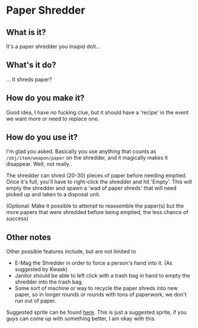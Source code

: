 # Paper Shredder

## What is it?
It's a paper shredder you insipid dolt...

## What's it do?
... It shreds paper?

## How do you make it?
Good idea, I have no fucking clue, but it should have a 'recipe' in the event we want more or need to replace one.

## How do you use it?
I'm glad you asked. Basically you use anything that counts as ```/obj/item/weapon/paper``` on the shredder, and it magically makes it disappear. Well, not really..

The shredder can shred (20-30) pieces of paper before needing emptied.  Once it's full, you'll have to right-click the shredder and hit 'Empty'.  This will empty the shredder and spawn a 'wad of paper shreds' that will need picked up and taken to a disposal unit.

(Optional: Make it possible to attempt to reassemble the paper(s) but the more papers that were shredded before being emptied, the less chance of success)

## Other notes

Other possible features include, but are not limited to

* E-Mag the Shredder in order to force a person's hand into it. (As suggested by Kwask)
* Janitor should be able to left click with a trash bag in hand to empty the shredder into the trash bag.
* Some sort of machine or way to recycle the paper shreds into new paper, so in longer rounds or rounds with tons of paperwork, we don't run out of paper.



Suggested sprite can be found [here](http://i.imgur.com/kC8KDwd.png).
This is just a suggested sprite, if you guys can come up with something better, I am okay with this.

